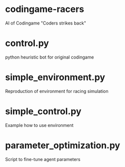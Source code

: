 # codingame-racers
AI of Codingame "Coders strikes back"

# control.py

python heuristic bot for original codingame


# simple_environment.py

Reproduction of environment for racing simulation


# simple_control.py

Example how to use environment


# parameter_optimization.py

Script to fine-tune agent parameters